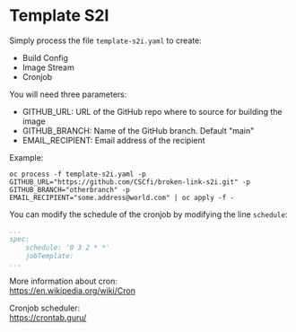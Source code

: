 # Template S2I

Simply process the file `template-s2i.yaml` to create:
- Build Config
- Image Stream
- Cronjob

You will need three parameters:
- GITHUB_URL: URL of the GitHub repo where to source for building the image
- GITHUB_BRANCH: Name of the GitHub branch. Default "main"
- EMAIL_RECIPIENT: Email address of the recipient

Example:
```shell
oc process -f template-s2i.yaml -p GITHUB_URL="https://github.com/CSCfi/broken-link-s2i.git" -p GITHUB_BRANCH="otherbranch" -p EMAIL_RECIPIENT="some.address@world.com" | oc apply -f - 
```
You can modify the schedule of the cronjob by modifying the line `schedule`:
```yaml
...
spec:
    schedule: '0 3 2 * *'
    jobTemplate:
...
```

More information about cron:  
https://en.wikipedia.org/wiki/Cron

Cronjob scheduler:  
https://crontab.guru/